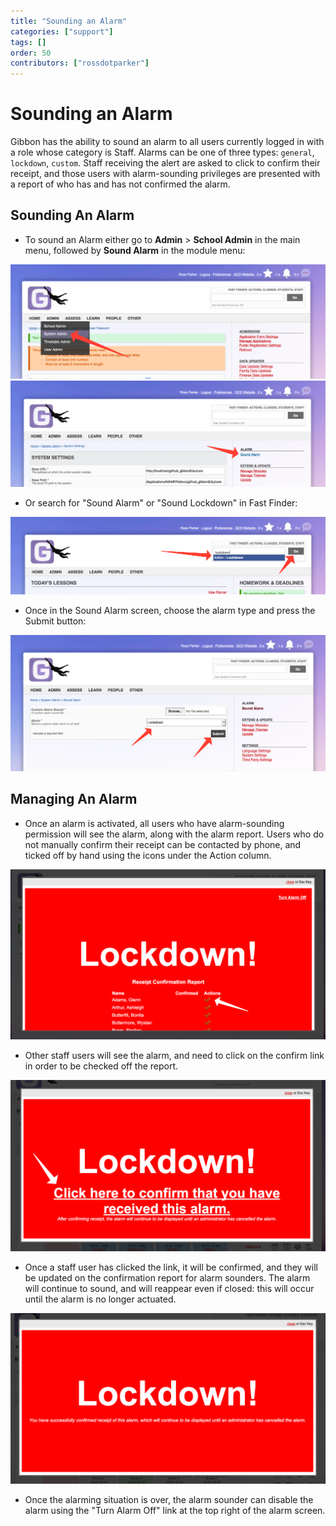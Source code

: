 ```yaml
---
title: "Sounding an Alarm"
categories: ["support"]
tags: []
order: 50
contributors: ["rossdotparker"]
---
```


# Sounding an Alarm

Gibbon has the ability to sound an alarm to all users currently logged in with a role whose category is Staff. Alarms can be one of three types: `general`, `lockdown`, `custom`. Staff receiving the alert are asked to click to confirm their receipt, and those users with alarm-sounding privileges are presented with a report of who has and has not confirmed the alarm.

## Sounding An Alarm

*   To sound an Alarm either go to __Admin__ > __School Admin__ in the main menu, followed by __Sound Alarm__ in the module menu:

![Sounding An Alarm_1](</img/admin/misc/Sounding-An-Alarm_1-1024x373.png>) ![Sounding An Alarm_2](</img/admin/misc/Sounding-An-Alarm_2-1024x345.png>)

*   Or search for "Sound Alarm" or "Sound Lockdown" in Fast Finder:

![Sounding An Alarm_3](</img/admin/misc/Sounding-An-Alarm_3-1024x251.png>)

*   Once in the Sound Alarm screen, choose the alarm type and press the Submit button:

![Sounding An Alarm_4](</img/admin/misc/Sounding-An-Alarm_4-1024x443.png>)

## Managing An Alarm

*   Once an alarm is activated, all users who have alarm-sounding permission will see the alarm, along with the alarm report. Users who do not manually confirm their receipt can be contacted by phone, and ticked off by hand using the icons under the Action column.

![Sounding An Alarm_5](</img/admin/misc/Sounding-An-Alarm_5-1024x554.png>)

*   Other staff users will see the alarm, and need to click on the confirm link in order to be checked off the report.

![Sounding An Alarm_6](</img/admin/misc/Sounding-An-Alarm_6-1024x556.png>)

*   Once a staff user has clicked the link, it will be confirmed, and they will be updated on the confirmation report for alarm sounders. The alarm will continue to sound, and will reappear even if closed: this will occur until the alarm is no longer actuated.

![Sounding An Alarm_7](</img/admin/misc/Sounding-An-Alarm_7-1024x554.png>)

*   Once the alarming situation is over, the alarm sounder can disable the alarm using the "Turn Alarm Off" link at the top right of the alarm screen.
